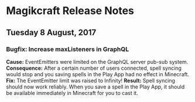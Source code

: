 # Magikcraft Release Notes

## Tuesday 8 August, 2017

### Bugfix: Increase maxListeners in GraphQL

**Cause:** EventEmitters were limited on the GraphQL server pub-sub system.
**Consequence:** After a certain number of users connected, spell syncing would stop and you saving spells in the Play App had no effect in Minecraft.
**Fix:** The EventEmitter limit was raised to Infinity!
**Result:** Spell syncing should now work reliably. When you save a spell in the Play App, it should be available immediately in Minecraft for you to cast it.
